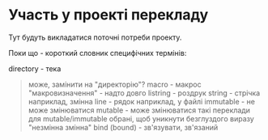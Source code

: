 # Участь у проекті перекладу

Тут будуть викладатися поточні потреби проекту.

Поки що - короткий словник специфічних термінів:

directory - тека
> може, замінити на "директорію"?
macro - макрос
> "макровизначення" - надто довго
listring - роздрук
string - стрічка
> наприклад, змінна
line - рядок
> наприклад, у файлі
immutable - не може змінюватися
mutable - може змінюватися
> такі переклади для mutable/immutable обрані, щоб уникнути безглуздого виразу
> "незмінна змінна"
bind (bound) - зв'язувати, зв'язаний